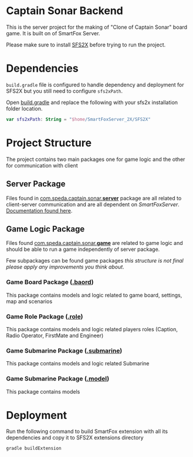 # Captain Sonar Backend
This is the server project for the making of "Clone of Captain Sonar" board game.
It is built on of SmartFox Server.

Please make sure to install [SFS2X](https://www.smartfoxserver.com/download/sfs2x#p=installer) before trying to run the project.

# Dependencies
`build.gradle` file is configured to handle dependency and deployment for SFS2X but you still need to configure `sfs2xPath`.

Open [build.gradle](build.gradle.kts) and replace the following with your sfs2x installation folder location.
```kotlin
var sfs2xPath: String = "$home/SmartFoxServer_2X/SFS2X"
```

# Project Structure
The project contains two main packages one for game logic and the other for communication with client

## Server Package
Files found in [com.speda.captain.sonar.**server**](src/main/kotlin/com/speda/captain/sonar/server) package are all
related to client-server communication and are all dependent on *SmartFoxServer*.
[Documentation found here](https://doc2x.smartfoxserver.com).

## Game Logic Package
Files found [com.speda.captain.sonar.**game**](src/main/kotlin/com/speda/captain/sonar/game) are related to game
logic and should be able to run a game independently of server package.

Few subpackages can be found game packages _this structure is not final please apply any improvements you think about_.

### Game Board Package ([.baord](src/main/kotlin/com/speda/captain/sonar/game/board))
This package contains models and logic related to game board, settings, map and scenarios

### Game Role Package ([.role](src/main/kotlin/com/speda/captain/sonar/game/role))
This package contains models and logic related players roles (Caption, Radio Operator, FirstMate and Engineer)

### Game Submarine Package ([.submarine](src/main/kotlin/com/speda/captain/sonar/game/submarine))
This package contains models and logic related Submarine

### Game Submarine Package ([.model](src/main/kotlin/com/speda/captain/sonar/game/model))
This package contains models

# Deployment
Run the following command to build SmartFox extension with all its dependencies and copy it to SFS2X extensions directory
```cmd
gradle buildExtension
```